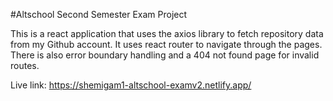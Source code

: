 #Altschool Second Semester Exam Project

This is a react application that uses the axios library to
fetch repository data from my Github account.
It uses react router to navigate through the pages.
There is also error boundary handling and a 404 not found page for invalid routes.

Live link: https://shemigam1-altschool-examv2.netlify.app/
